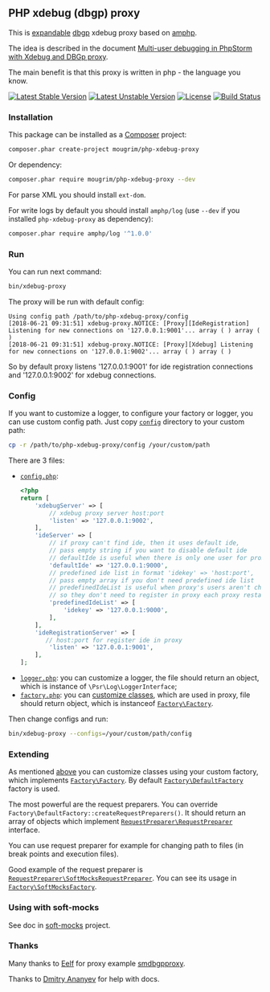 ## PHP xdebug (dbgp) proxy

This is [expandable](#extending) [dbgp](https://xdebug.org/docs-dbgp.php) xdebug proxy based on [amphp](https://amphp.org/).

The idea is described in the document [Multi-user debugging in PhpStorm with Xdebug and DBGp proxy](https://confluence.jetbrains.com/display/PhpStorm/Multi-user+debugging+in+PhpStorm+with+Xdebug+and+DBGp+proxy#Multi-userdebugginginPhpStormwithXdebugandDBGpproxy-HowdoesXdebugwork%3F).

The main benefit is that this proxy is written in php - the language you know.

[![Latest Stable Version](https://poser.pugx.org/mougrim/php-xdebug-proxy/version)](https://packagist.org/packages/mougrim/php-xdebug-proxy)
[![Latest Unstable Version](https://poser.pugx.org/mougrim/php-xdebug-proxy/v/unstable)](https://packagist.org/packages/mougrim/php-xdebug-proxy)
[![License](https://poser.pugx.org/mougrim/php-xdebug-proxy/license)](https://packagist.org/packages/mougrim/php-xdebug-proxy)
[![Build Status](https://api.travis-ci.org/mougrim/php-xdebug-proxy.png?branch=master)](https://travis-ci.org/mougrim/php-xdebug-proxy)

### Installation

This package can be installed as a [Composer](https://getcomposer.org/) project:

```bash
composer.phar create-project mougrim/php-xdebug-proxy
```

Or dependency:

```bash
composer.phar require mougrim/php-xdebug-proxy --dev
```

For parse XML you should install `ext-dom`.

For write logs by default you should install `amphp/log` (use `--dev` if you installed `php-xdebug-proxy` as dependency):

```bash
composer.phar require amphp/log '^1.0.0'
```


### Run

You can run next command:
```bash
bin/xdebug-proxy
```

The proxy will be run with default config:
```text
Using config path /path/to/php-xdebug-proxy/config
[2018-06-21 09:31:51] xdebug-proxy.NOTICE: [Proxy][IdeRegistration] Listening for new connections on '127.0.0.1:9001'... array ( ) array ( )
[2018-06-21 09:31:51] xdebug-proxy.NOTICE: [Proxy][Xdebug] Listening for new connections on '127.0.0.1:9002'... array ( ) array ( )
```

So by default proxy listens '127.0.0.1:9001' for ide registration connections and '127.0.0.1:9002' for xdebug connections.

### Config

If you want to customize a logger, to configure your factory or logger, you can use custom config path. Just copy [`config`](config) directory to your custom path:

```bash
cp -r /path/to/php-xdebug-proxy/config /your/custom/path
```

There are 3 files:

- [`config.php`](config/config.php):
    ```php
    <?php
    return [
        'xdebugServer' => [
            // xdebug proxy server host:port
            'listen' => '127.0.0.1:9002',
        ],
        'ideServer' => [
            // if proxy can't find ide, then it uses default ide,
            // pass empty string if you want to disable default ide
            // defaultIde is useful when there is only one user for proxy
            'defaultIde' => '127.0.0.1:9000',
            // predefined ide list in format 'idekey' => 'host:port',
            // pass empty array if you don't need predefined ide list
            // predefinedIdeList is useful when proxy's users aren't changed often,
            // so they don't need to register in proxy each proxy restart
            'predefinedIdeList' => [
                'idekey' => '127.0.0.1:9000',
            ],
        ],
        'ideRegistrationServer' => [
           // host:port for register ide in proxy
            'listen' => '127.0.0.1:9001',
        ],
    ];
    ```
- [`logger.php`](config/logger.php): you can customize a logger, the file should return an object, which is instance of `\Psr\Log\LoggerInterface`;
- <a name="factory-php"></a>[`factory.php`](config/factory.php): you can [customize classes](#extending), which are used in proxy, file should return object, which is instanceof [`Factory\Factory`](src/Factory/Factory.php).

Then change configs and run:

```bash
bin/xdebug-proxy --configs=/your/custom/path/config
```

### Extending

As mentioned [above](#factory-php) you can customize classes using your custom factory, which implements [`Factory\Factory`](src/Factory/Factory.php). By default [`Factory\DefaultFactory`](src/Factory/DefaultFactory.php) factory is used.

The most powerful are the request preparers. You can override `Factory\DefaultFactory::createRequestPreparers()`. It  should return an array of objects which implement [`RequestPreparer\RequestPreparer`](src/RequestPreparer/RequestPreparer.php) interface.

You can use request preparer for example for changing path to files (in break points and execution files).

Good example of the request preparer is [`RequestPreparer\SoftMocksRequestPreparer`](src/RequestPreparer/SoftMocksRequestPreparer.php). You can see its usage in [`Factory\SoftMocksFactory`](src/Factory/SoftMocksFactory.php).

### Using with soft-mocks

See doc in [soft-mocks](https://github.com/badoo/soft-mocks/#using-with-xdebug) project.

### Thanks

Many thanks to [Eelf](https://github.com/eelf) for proxy example [smdbgpproxy](https://github.com/eelf/smdbgpproxy).

Thanks to [Dmitry Ananyev](https://github.com/altexdim) for help with docs.
